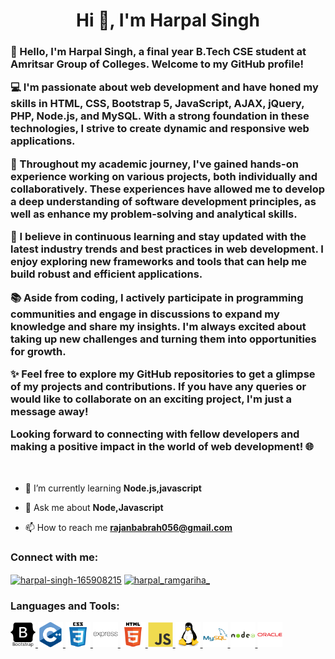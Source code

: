 <h1 align="center">Hi 👋, I'm Harpal Singh</h1>
<h3>👋 Hello, I'm Harpal Singh, a final year B.Tech CSE student at Amritsar Group of Colleges. Welcome to my GitHub profile!

💻 I'm passionate about web development and have honed my skills in HTML, CSS, Bootstrap 5, JavaScript, AJAX, jQuery, PHP, Node.js, and MySQL. With a strong foundation in these technologies, I strive to create dynamic and responsive web applications.

🌟 Throughout my academic journey, I've gained hands-on experience working on various projects, both individually and collaboratively. These experiences have allowed me to develop a deep understanding of software development principles, as well as enhance my problem-solving and analytical skills.

🚀 I believe in continuous learning and stay updated with the latest industry trends and best practices in web development. I enjoy exploring new frameworks and tools that can help me build robust and efficient applications.

📚 Aside from coding, I actively participate in programming communities and engage in discussions to expand my knowledge and share my insights. I'm always excited about taking up new challenges and turning them into opportunities for growth.

✨ Feel free to explore my GitHub repositories to get a glimpse of my projects and contributions. If you have any queries or would like to collaborate on an exciting project, I'm just a message away!

Looking forward to connecting with fellow developers and making a positive impact in the world of web development! 🌐</h3>


<p align="left"> <a href="https://twitter.com/" target="blank"><img src="https://img.shields.io/twitter/follow/?logo=twitter&style=for-the-badge" alt="" /></a> </p>

- 🌱 I’m currently learning **Node.js,javascript**

- 💬 Ask me about **Node,Javascript**

- 📫 How to reach me **rajanbabrah056@gmail.com**

<h3 align="left">Connect with me:</h3>
<p align="left">
<a href="https://linkedin.com/in/harpal-singh-165908215" target="blank"><img align="center" src="https://raw.githubusercontent.com/rahuldkjain/github-profile-readme-generator/master/src/images/icons/Social/linked-in-alt.svg" alt="harpal-singh-165908215" height="30" width="40" /></a>
<a href="https://instagram.com/harpal_ramgariha_" target="blank"><img align="center" src="https://raw.githubusercontent.com/rahuldkjain/github-profile-readme-generator/master/src/images/icons/Social/instagram.svg" alt="harpal_ramgariha_" height="30" width="40" /></a>
</p>

<h3 align="left">Languages and Tools:</h3>
<p align="left"> <a href="https://getbootstrap.com" target="_blank" rel="noreferrer"> <img src="https://raw.githubusercontent.com/devicons/devicon/master/icons/bootstrap/bootstrap-plain-wordmark.svg" alt="bootstrap" width="40" height="40"/> </a> <a href="https://www.w3schools.com/cpp/" target="_blank" rel="noreferrer"> <img src="https://raw.githubusercontent.com/devicons/devicon/master/icons/cplusplus/cplusplus-original.svg" alt="cplusplus" width="40" height="40"/> </a> <a href="https://www.w3schools.com/css/" target="_blank" rel="noreferrer"> <img src="https://raw.githubusercontent.com/devicons/devicon/master/icons/css3/css3-original-wordmark.svg" alt="css3" width="40" height="40"/> </a>
 <a href="https://expressjs.com" target="_blank" rel="noreferrer"> <img src="https://raw.githubusercontent.com/devicons/devicon/master/icons/express/express-original-wordmark.svg" alt="express" width="40" height="40"/> </a> <a href="https://www.w3.org/html/" target="_blank" rel="noreferrer"> <img src="https://raw.githubusercontent.com/devicons/devicon/master/icons/html5/html5-original-wordmark.svg" alt="html5" width="40" height="40"/> </a> <a href="https://developer.mozilla.org/en-US/docs/Web/JavaScript" target="_blank" rel="noreferrer"> <img src="https://raw.githubusercontent.com/devicons/devicon/master/icons/javascript/javascript-original.svg" alt="javascript" width="40" height="40"/> </a> <a href="https://www.linux.org/" target="_blank" rel="noreferrer"> <img src="https://raw.githubusercontent.com/devicons/devicon/master/icons/linux/linux-original.svg" alt="linux" width="40" height="40"/> </a> <a href="https://www.mysql.com/" target="_blank" rel="noreferrer"> <img src="https://raw.githubusercontent.com/devicons/devicon/master/icons/mysql/mysql-original-wordmark.svg" alt="mysql" width="40" height="40"/> </a> <a href="https://nodejs.org" target="_blank" rel="noreferrer"> <img src="https://raw.githubusercontent.com/devicons/devicon/master/icons/nodejs/nodejs-original-wordmark.svg" alt="nodejs" width="40" height="40"/> </a> <a href="https://www.oracle.com/" target="_blank" rel="noreferrer"> <img src="https://raw.githubusercontent.com/devicons/devicon/master/icons/oracle/oracle-original.svg" alt="oracle" width="40" height="40"/> </a> </p>

